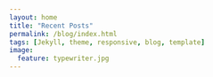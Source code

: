 ```yaml
---
layout: home
title: "Recent Posts"
permalink: /blog/index.html
tags: [Jekyll, theme, responsive, blog, template]
image:
  feature: typewriter.jpg
---
```

